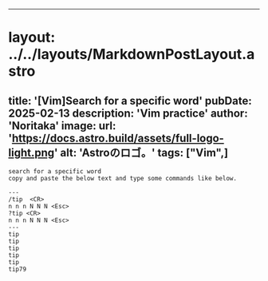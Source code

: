 
---
# layout: ../../layouts/MarkdownPostLayout.astro
title: '[Vim]Search for a specific word'
pubDate: 2025-02-13
description: 'Vim practice'
author: 'Noritaka'
image:
    url: 'https://docs.astro.build/assets/full-logo-light.png'
    alt: 'Astroのロゴ。'
tags: ["Vim",]
---


```
search for a specific word
copy and paste the below text and type some commands like below.

---
/tip  <CR>
n n n N N N <Esc>
?tip <CR>
n n n N N N <Esc>
---
tip
tip
tip
tip
tip
tip79
```

